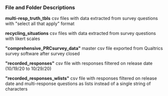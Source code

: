 ### File and Folder Descriptions

**multi-resp_truth_tbls**
csv files with data extracted from survey questions with "select all that apply" format

**recycling_situations**
csv files with data extracted from survey questions with likert scales

**"comprehensive_PRCsurvey_data"**
master csv file exported from Qualtrics survey software after survey closed

**"recorded_responses"** 
csv file with responses filtered on release date (10/19/20 to 10/29/20)

**"recorded_responses_wlists"**
csv file with responses filtered on release date and multi-response questions as lists instead of a single string of characters
